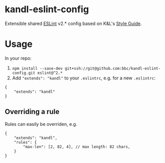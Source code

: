# kandl-eslint-config

Extensible shared [ESLint](http://eslint.org/) v2.* config based on K&L's [Style Guide](https://github.com/bbc/kandl-style-guide).

# Usage

In your repo:

1. `npm install --save-dev git+ssh://git@github.com:bbc/kandl-eslint-config.git eslint@^2.*`
2. Add `"extends": "kandl"` to your `.eslintrc`, e.g. for a new `.eslintrc`:
```
{
    "extends": "kandl"
}
```

## Overriding a rule

Rules can easily be overriden, e.g.

```
{
    "extends": "kandl",
    "rules": {
        "max-len": [2, 82, 4], // max length: 82 chars,
    }
}
```
